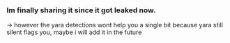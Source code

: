 ### Im finally sharing it since it got leaked now. 

-> however the yara detections wont help you a single bit because yara still silent flags you, maybe i will add it in the future

